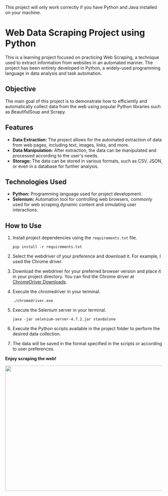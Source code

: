 This project will only work correctly if you have Python and Java installed on your machine.

# Web Data Scraping Project using Python

This is a learning project focused on practicing Web Scraping, a technique used to extract information from websites in an automated manner. The project has been entirely developed in Python, a widely-used programming language in data analysis and task automation.

## Objective

The main goal of this project is to demonstrate how to efficiently and automatically collect data from the web using popular Python libraries such as BeautifulSoup and Scrapy.

## Features

- **Data Extraction:** The project allows for the automated extraction of data from web pages, including text, images, links, and more.
- **Data Manipulation:** After extraction, the data can be manipulated and processed according to the user's needs.
- **Storage:** The data can be stored in various formats, such as CSV, JSON, or even in a database for further analysis.

## Technologies Used

- **Python:** Programming language used for project development.
- **Selenium:** Automation tool for controlling web browsers, commonly used for web scraping dynamic content and simulating user interactions.

## How to Use

1. Install project dependencies using the `requirements.txt` file.

   ```
   pip install -r requirements.txt
   ```

2. Select the webdriver of your preference and download it. For example, I used the Chrome driver.

3. Download the webdriver for your preferred browser version and place it in your project directory. You can find the Chrome driver at [ChromeDriver Downloads](https://chromedriver.chromium.org/downloads).

4. Execute the chromedriver in your terminal.

   ```
   ./chromedriver.exe
   ```

5. Execute the Selenium server in your terminal.

   ```
   java -jar selenium-server-4.7.2.jar standalone
   ```

6. Execute the Python scripts available in the project folder to perform the desired data collection.

7. The data will be saved in the format specified in the scripts or according to user preferences.

**Enjoy scraping the web!**

<div align="center">
<img src="./WebScraping.gif" width="700" height="400"/>
</div>

